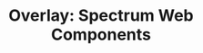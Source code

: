 ---
layout: examples.njk
title: 'Overlay: Spectrum Web Components'
displayName: Overlay
componentName: overlay
componentHeading: overlay
tags:
- component-examples
---